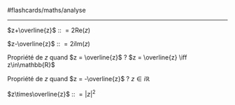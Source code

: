#flashcards/maths/analyse 

----

$z+\overline{z}$ :: $= 2\text{Re}(z)$
<!--SR:!2024-06-26,412,210-->

$z-\overline{z}$ :: $= 2i \text{Im}(z)$
<!--SR:!2024-03-30,324,190-->

Propriété de $z$ quand $z = \overline{z}$
?
$z = \overline{z} \iff z\in\mathbb{R}$
<!--SR:!2025-02-03,634,250-->

Propriété de $z$ quand $z = -\overline{z}$
?
$z\in i\mathbb{R}$
<!--SR:!2024-10-24,532,210-->

$z\times\overline{z}$ :: $= |z|^2$
<!--SR:!2023-11-10,103,210-->

